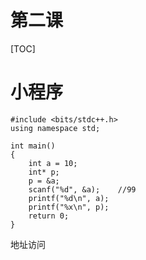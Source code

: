 第二课
==============

[TOC]

# 小程序

```cpp{.line-numbers}
#include <bits/stdc++.h>
using namespace std;

int main()
{
    int a = 10;
    int* p;
    p = &a;
    scanf("%d", &a);    //99
    printf("%d\n", a);
    printf("%x\n", p);
    return 0;
}
```

地址访问